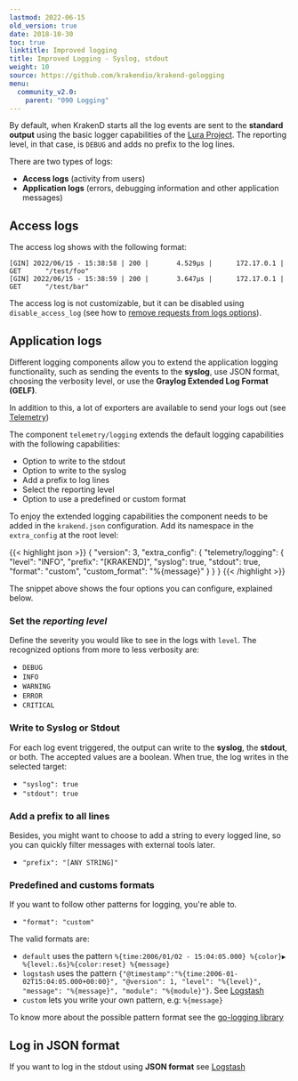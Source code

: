 ```yaml
---
lastmod: 2022-06-15
old_version: true
date: 2018-10-30
toc: true
linktitle: Improved logging
title: Improved Logging - Syslog, stdout
weight: 10
source: https://github.com/krakendio/krakend-gologging
menu:
  community_v2.0:
    parent: "090 Logging"
---
```

By default,  when KrakenD starts all the log events are sent to the **standard output** using the basic logger capabilities of the [Lura Project](https://luraproject.org). The reporting level, in that case, is `DEBUG` and adds no prefix to the log lines.

There are two types of logs:

- **Access logs** (activity from users)
- **Application logs** (errors, debugging information and other application messages)

## Access logs
The access log shows with the following format:

    [GIN] 2022/06/15 - 15:38:58 | 200 |       4.529µs |      172.17.0.1 | GET      "/test/foo"
    [GIN] 2022/06/15 - 15:38:59 | 200 |       3.647µs |      172.17.0.1 | GET      "/test/bar"

The access log is not customizable, but it can be disabled using `disable_access_log` (see how to [remove requests from logs options](/docs/v2.0/service-settings/router-options/#remove-requests-from-logs)).

## Application logs

Different logging components allow you to extend the application logging functionality, such as sending the events to the **syslog**, use JSON format, choosing the verbosity level, or use the **Graylog Extended Log Format (GELF)**.

In addition to this, a lot of exporters are available to send your logs out (see [Telemetry](/docs/v2.0/telemetry/))

The component `telemetry/logging` extends the default logging capabilities with the following capabilities:

- Option to write to the stdout
- Option to write to the syslog
- Add a prefix to log lines
- Select the reporting level
- Option to use a predefined or custom format

To enjoy the extended logging capabilities the component needs to be added in the `krakend.json` configuration. Add its namespace in the `extra_config` at the root level:

{{< highlight json >}}
{
  "version": 3,
  "extra_config": {
    "telemetry/logging": {
      "level": "INFO",
      "prefix": "[KRAKEND]",
      "syslog": true,
      "stdout": true,
      "format": "custom",
      "custom_format": "%{message}"
    }
  }
}
{{< /highlight >}}


The snippet above shows the four options you can configure, explained below.

### Set the *reporting level*
Define the severity you would like to see in the logs with `level`. The recognized options from more to less verbosity are:

- `DEBUG`
- `INFO`
- `WARNING`
- `ERROR`
- `CRITICAL`

### Write to Syslog or Stdout
For each log event triggered, the output can write to the **syslog**, the **stdout**, or both. The accepted values are a boolean. When true, the log writes in the selected target:

- `"syslog": true`
- `"stdout": true`

### Add a prefix to all lines
Besides, you might want to choose to add a string to every logged line, so you can quickly filter messages with external tools later.

- `"prefix": "[ANY STRING]"`

### Predefined and customs formats
If you want to follow other patterns for logging, you're able to.

- `"format": "custom"`

The valid formats are:
 - `default` uses the pattern `%{time:2006/01/02 - 15:04:05.000} %{color}▶ %{level:.6s}%{color:reset} %{message}`
 - `logstash` uses the pattern `{"@timestamp":"%{time:2006-01-02T15:04:05.000+00:00}", "@version": 1, "level": "%{level}", "message": "%{message}", "module": "%{module}"}`. See [Logstash](/docs/v2.0/logging/logstash/)
 - `custom` lets you write your own pattern, e.g: `%{message}`

To know more about the possible pattern format see the [go-logging library](https://github.com/op/go-logging/blob/master/format.go#L156)

## Log in JSON format
If you want to log in the stdout using **JSON format** see [Logstash](/docs/v2.0/logging/logstash/)
